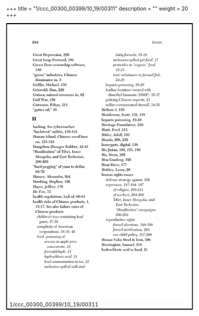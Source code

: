 +++
title = "1/ccc_00300_00399/10_19/00311"
description = ""
weight = 20
+++

<table style="border:2px solid black;max-width:800px;max-height:800px;" 
><tr><td>
<img class="center-fit-jpg"
src="/jpg_/out_jpg_dbc_311.jpg">
1/ccc_00300_00399/10_19/00311
</img></td></tr></table>

